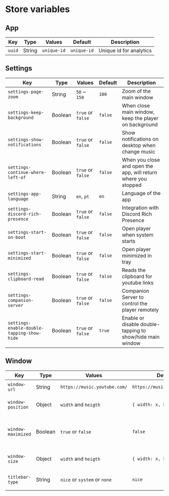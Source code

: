 # Store variables

## App
| Key                                   | Type    | Values                       | Default                      | Description             |
| ------------------------------------- | ------- | ---------------------------- | ---------------------------- | ----------------------- |
| `uuid`                                | String  | `unique-id`                  | `unique-id`                  | Unique id for analytics |

## Settings
| Key                                   | Type    | Values                       | Default                      | Description                                                    |
| ------------------------------------- | ------- | ---------------------------- | ---------------------------- | -------------------------------------------------------------- |
| `settings-page-zoom`                  | String  | `50` ~ `150`                 | `100`                        | Zoom of the main window                                        |
| `settings-keep-background`            | Boolean | `true` or `false`            | `false`                      | When close main window, keep the player on background          |
| `settings-show-notifications`         | Boolean | `true` or `false`            | `false`                      | Show notifications on desktop when change music                |
| `settings-continue-where-left-of`     | Boolean | `true` or `false`            | `false`                      | When you close and open the app, will return where you stopped |
| `settings-app-language`               | String  | `en`, `pt`                   | `en`                         | Language of the app                                            |
| `settings-discord-rich-presence`      | Boolean | `true` or `false`            | `false`                      | Integration with Discord Rich Presence                         |
| `settings-start-on-boot`              | Boolean | `true` or `false`            | `false`                      | Open player when system starts                                 |
| `settings-start-minimized`            | Boolean | `true` or `false`            | `false`                      | Open player minimized in tray                                  |
| `settings-clipboard-read`             | Boolean | `true` or `false`            | `false`                      | Reads the clipboard for youtube links                          |
| `settings-companion-server`           | Boolean | `true` or `false`            | `false`                      | Companion Server to control the player remotely                |
| `settings-enable-double-tapping-show-hide`| Boolean | `true` or `false`        | `true`                       | Enable or disable double-tapping to show/hide main window |

## Window
| Key                                   | Type    | Values                       | Default                      | Description                                   |
| ------------------------------------- | ------- | ---------------------------- | ---------------------------- | --------------------------------------------- |
| `window-url`                          | String  | `https://music.youtube.com/` | `https://music.youtube.com/` | YouTube Music Url                             |
| `window-position`                     | Object  | `width` and `heigth`         | `{ width: x, heigth: y }`    | Position of the main window                   |
| `window-maximized`                    | Boolean | `true` or `false`            | `false`                      | Value to define if window is maximized or not |
| `window-size`                         | Object  | `width` and `heigth`         | `{ width: x, heigth: y }`    | Sizes of the main window                      |
| `titlebar-type`                       | String  | `nice` or `system` or `none` | `nice`                       | Type of frame titlebar                        |

